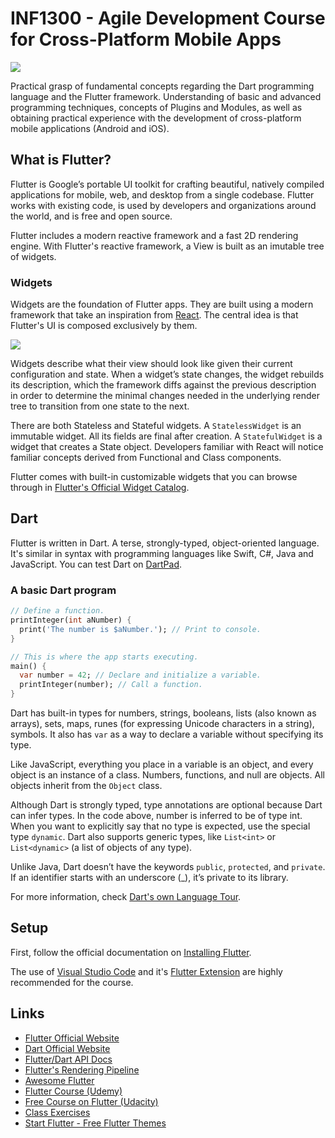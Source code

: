 # INF1300 - Agile Development Course for Cross-Platform Mobile Apps 

![](https://miro.medium.com/max/3200/0*LjBPCQFGjmSJ6D46.png)

Practical grasp of fundamental concepts regarding the Dart programming language and the Flutter framework. Understanding of basic and advanced programming techniques, concepts of Plugins and Modules, as well as obtaining practical experience with the development of cross-platform mobile applications (Android and iOS).

## What is Flutter?
Flutter is Google’s portable UI toolkit for crafting beautiful, natively compiled applications for mobile, web, and desktop from a single codebase. Flutter works with existing code, is used by developers and organizations around the world, and is free and open source.

Flutter includes a modern reactive framework and a fast 2D rendering engine. With Flutter's reactive framework, a View is built as an imutable tree of widgets. 

### Widgets
Widgets are the foundation of Flutter apps. They are built using a modern framework that take an inspiration from [React](https://github.com/pedrochamberlain/react-topic-path). The central idea is that Flutter's UI is composed exclusively by them.

![](https://gblobscdn.gitbook.com/assets%2F-LanYWbVFl837-fblbH8%2F-LiFm-Sr9OsLQFZjpJy3%2F-LiFm5eKD6Kxk4ghWuw5%2Fstate-management-explainer-5495afe6c3d6162f145107fe45794583bc4f2b55be377c76a92ab210be74c033.gif?alt=media&token=400ab588-1304-41cc-ab60-78ffe95134ba)

Widgets describe what their view should look like given their current configuration and state. When a widget’s state changes, the widget rebuilds its description, which the framework diffs against the previous description in order to determine the minimal changes needed in the underlying render tree to transition from one state to the next.

There are both Stateless and Stateful widgets. A `StatelessWidget` is an immutable widget. All its fields are final after creation. A `StatefulWidget` is a widget that creates a State object. Developers familiar with React will notice familiar concepts derived from Functional and Class components.

Flutter comes with built-in customizable widgets that you can browse through in [Flutter's Official Widget Catalog](https://flutter.dev/docs/development/ui/widgets).

## Dart
Flutter is written in Dart. A terse, strongly-typed, object-oriented language. It's similar in syntax with programming languages like Swift, C#, Java and JavaScript. You can test Dart on [DartPad](https://dartpad.dev/).

### A basic Dart program
```dart
// Define a function.
printInteger(int aNumber) {
  print('The number is $aNumber.'); // Print to console.
}

// This is where the app starts executing.
main() {
  var number = 42; // Declare and initialize a variable.
  printInteger(number); // Call a function.
}
```
Dart has built-in types for numbers, strings, booleans, lists (also known as arrays), sets, maps, runes (for expressing Unicode characters in a string), symbols. It also has `var` as a way to declare a variable without specifying its type.

Like JavaScript, everything you place in a variable is an object, and every object is an instance of a class. Numbers, functions, and null are objects. All objects inherit from the `Object` class.

Although Dart is strongly typed, type annotations are optional because Dart can infer types. In the code above, number is inferred to be of type int. When you want to explicitly say that no type is expected, use the special type `dynamic`. Dart also supports generic types, like `List<int>` or `List<dynamic>` (a list of objects of any type).

Unlike Java, Dart doesn’t have the keywords `public`, `protected`, and `private`. If an identifier starts with an underscore (_), it’s private to its library.

For more information, check [Dart's own Language Tour](https://dart.dev/guides/language/language-tour).

## Setup

First, follow the official documentation on [Installing Flutter](https://flutter.dev/docs/get-started/install).

The use of [Visual Studio Code](https://flutter.dev/docs/get-started/editor?tab=vscode) and it's [Flutter Extension](https://marketplace.visualstudio.com/items?itemName=Dart-Code.flutter) are highly recommended for the course.

## Links
- [Flutter Official Website](http://flutter.io)
- [Dart Official Website](https://dart.dev/)
- [Flutter/Dart API Docs](https://api.flutter.dev/)
- [Flutter's Rendering Pipeline](https://api.flutter.dev/)
- [Awesome Flutter](https://github.com/Solido/awesome-flutter)
- [Flutter Course (Udemy)](https://www.udemy.com/course/desenvolvimento-android-e-ios-com-flutter/)
- [Free Course on Flutter (Udacity)](https://www.udacity.com/course/build-native-mobile-apps-with-flutter--ud905)
- [Class Exercises](https://bitbucket.org/endler/workspace/projects/FLUT)
- [Start Flutter - Free Flutter Themes](https://startflutter.com/)
